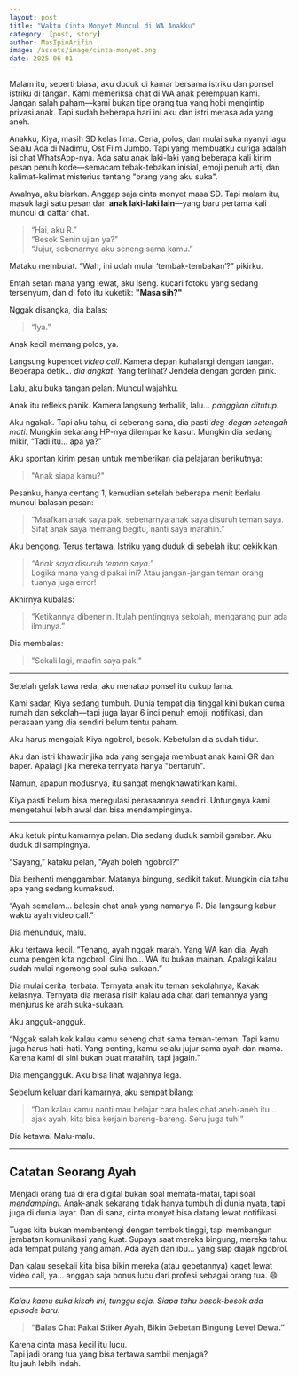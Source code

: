 ```yaml
---
layout: post
title: "Waktu Cinta Monyet Muncul di WA Anakku"
category: [post, story] 
author: MasIpinArifin
image: /assets/image/cinta-monyet.png
date: 2025-06-01
---
```


Malam itu, seperti biasa, aku duduk di kamar bersama istriku dan ponsel istriku di tangan. Kami memeriksa chat di WA anak perempuan kami. Jangan salah paham—kami bukan tipe orang tua yang hobi mengintip privasi anak. Tapi sudah beberapa hari ini aku dan istri merasa ada yang aneh.

Anakku, Kiya, masih SD kelas lima. Ceria, polos, dan mulai suka nyanyi lagu Selalu Ada di Nadimu, Ost Film Jumbo. Tapi yang membuatku curiga adalah isi chat WhatsApp-nya. Ada satu anak laki-laki yang beberapa kali kirim pesan penuh kode—semacam tebak-tebakan inisial, emoji penuh arti, dan kalimat-kalimat misterius tentang "orang yang aku suka".

Awalnya, aku biarkan. Anggap saja cinta monyet masa SD. Tapi malam itu, masuk lagi satu pesan dari **anak laki-laki lain**—yang baru pertama kali muncul di daftar chat.

> “Hai, aku R.”  
> “Besok Senin ujian ya?”  
> “Jujur, sebenarnya aku seneng sama kamu.”

Mataku membulat. “Wah, ini udah mulai ‘tembak-tembakan’?” pikirku.

Entah setan mana yang lewat, aku iseng. kucari fotoku yang sedang tersenyum, dan di foto itu kuketik: **"Masa sih?"**

Nggak disangka, dia balas:

> “Iya.”

Anak kecil memang polos, ya.

Langsung kupencet *video call*. Kamera depan kuhalangi dengan tangan. Beberapa detik... *dia angkat*. Yang terlihat? Jendela dengan gorden pink.

Lalu, aku buka tangan pelan. Muncul wajahku.

Anak itu refleks panik. Kamera langsung terbalik, lalu... *panggilan ditutup.*

Aku ngakak. Tapi aku tahu, di seberang sana, dia pasti *deg-degan setengah mati*. Mungkin sekarang HP-nya dilempar ke kasur. Mungkin dia sedang mikir, “Tadi itu... apa ya?”

Aku spontan kirim pesan untuk memberikan dia pelajaran berikutnya:

> "Anak siapa kamu?"

Pesanku, hanya centang 1, kemudian setelah beberapa menit berlalu muncul balasan pesan:

> “Maafkan anak saya pak, sebenarnya anak saya disuruh teman saya. Sifat anak saya memang begitu, nanti saya marahin.”

Aku bengong. Terus tertawa. Istriku yang duduk di sebelah ikut cekikikan.

> *“Anak saya disuruh teman saya.”*  
> Logika mana yang dipakai ini? Atau jangan-jangan teman orang tuanya juga error!

Akhirnya kubalas:

> “Ketikannya dibenerin. Itulah pentingnya sekolah, mengarang pun ada ilmunya.”

Dia membalas:
> "Sekali lagi, maafin saya pak!"
---

Setelah gelak tawa reda, aku menatap ponsel itu cukup lama.

Kami sadar, Kiya sedang tumbuh. Dunia tempat dia tinggal kini bukan cuma rumah dan sekolah—tapi juga layar 6 inci penuh emoji, notifikasi, dan perasaan yang dia sendiri belum tentu paham.

Aku harus mengajak Kiya ngobrol, besok. Kebetulan dia sudah tidur.

Aku dan istri khawatir jika ada yang sengaja membuat anak kami GR dan baper. Apalagi jika mereka ternyata hanya "bertaruh". 

Namun, apapun modusnya, itu sangat mengkhawatirkan kami.

Kiya pasti belum bisa meregulasi perasaannya sendiri. Untungnya kami mengetahui lebih awal dan bisa mendampinginya.

***

Aku ketuk pintu kamarnya pelan. Dia sedang duduk sambil gambar. Aku duduk di sampingnya.

“Sayang,” kataku pelan, “Ayah boleh ngobrol?”

Dia berhenti menggambar. Matanya bingung, sedikit takut. Mungkin dia tahu apa yang sedang kumaksud.

“Ayah semalam... balesin chat anak yang namanya R. Dia langsung kabur waktu ayah video call.”

Dia menunduk, malu.

Aku tertawa kecil. “Tenang, ayah nggak marah. Yang WA kan dia. Ayah cuma pengen kita ngobrol. Gini lho... WA itu bukan mainan. Apalagi kalau sudah mulai ngomong soal suka-sukaan.”

Dia mulai cerita, terbata. Ternyata anak itu teman sekolahnya, Kakak kelasnya. Ternyata dia merasa risih kalau ada chat dari temannya yang menjurus ke arah suka-sukaan.

Aku angguk-angguk.

“Nggak salah kok kalau kamu seneng chat sama teman-teman. Tapi kamu juga harus hati-hati. Yang penting, kamu selalu jujur sama ayah dan mama. Karena kami di sini bukan buat marahin, tapi jagain.”

Dia mengangguk. Aku bisa lihat wajahnya lega.

Sebelum keluar dari kamarnya, aku sempat bilang:

> “Dan kalau kamu nanti mau belajar cara bales chat aneh-aneh itu... ajak ayah, kita bisa kerjain bareng-bareng. Seru juga tuh!”

Dia ketawa. Malu-malu.

---

## Catatan Seorang Ayah

Menjadi orang tua di era digital bukan soal memata-matai, tapi soal *mendampingi*. Anak-anak sekarang tidak hanya tumbuh di dunia nyata, tapi juga di dunia layar. Dan di sana, cinta monyet bisa datang lewat notifikasi.

Tugas kita bukan membentengi dengan tembok tinggi, tapi membangun jembatan komunikasi yang kuat. Supaya saat mereka bingung, mereka tahu: ada tempat pulang yang aman. Ada ayah dan ibu... yang siap diajak ngobrol.

Dan kalau sesekali kita bisa bikin mereka (atau gebetannya) kaget lewat video call, ya… anggap saja bonus lucu dari profesi sebagai orang tua. 😄

---

*Kalau kamu suka kisah ini, tunggu saja. Siapa tahu besok-besok ada episode baru:*

> **“Balas Chat Pakai Stiker Ayah, Bikin Gebetan Bingung Level Dewa.”**

Karena cinta masa kecil itu lucu.  
Tapi jadi orang tua yang bisa tertawa sambil menjaga?  
Itu jauh lebih indah.

